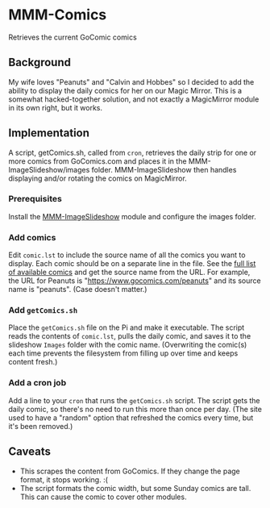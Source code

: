 # MMM-Comics
Retrieves the current GoComic comics
## Background
My wife loves "Peanuts" and "Calvin and Hobbes" so I decided to add the ability to display the daily comics for her on our Magic Mirror. This is a somewhat hacked-together solution, and not exactly a MagicMirror module in its own right, but it works.
## Implementation
A script, getComics.sh, called from `cron`, retrieves the daily strip for one or more comics from GoComics.com and places it in the MMM-ImageSlideshow/images folder. MMM-ImageSlideshow then handles displaying and/or rotating the comics on MagicMirror.
### Prerequisites
Install the [MMM-ImageSlideshow](https://github.com/AdamMoses-GitHub/MMM-ImageSlideshow) module and configure the images folder.
### Add comics
Edit `comic.lst` to include the source name of all the comics you want to display. Each comic should be on a separate line in the file. See the [full list of available comics](https://www.gocomics.com/comics/a-to-z) and get the source name from the URL. For example, the URL for Peanuts is "https://www.gocomics.com/peanuts" and its source name is "peanuts". (Case doesn't matter.)
### Add `getComics.sh`
Place the `getComics.sh` file on the Pi and make it executable. The script reads the contents of `comic.lst`, pulls the daily comic, and saves it to the slideshow `Images` folder with the comic name. (Overwriting the comic(s) each time prevents the filesystem from filling up over time and keeps content fresh.)
### Add a cron job
Add a line to your `cron` that runs the `getComics.sh` script. The script gets the daily comic, so there's no need to run this more than once per day. (The site used to have a "random" option that refreshed the comics every time, but it's been removed.)
## Caveats
- This scrapes the content from GoComics. If they change the page format, it stops working. :(
- The script formats the comic width, but some Sunday comics are tall. This can cause the comic to cover other modules.
